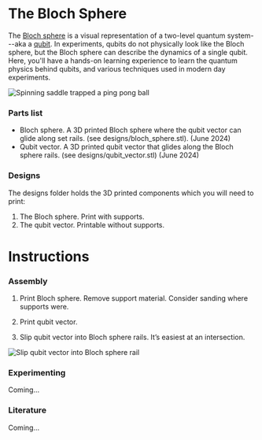 ﻿# The Bloch Sphere
The [Bloch sphere](https://en.wikipedia.org/wiki/Bloch_sphere) is a visual representation of a two-level quantum system---aka a [qubit](https://en.wikipedia.org/wiki/Qubit). In experiments, qubits do not physically look like the Bloch sphere, but the Bloch sphere can describe the dynamics of a single qubit. Here, you'll have a hands-on learning experience to learn the quantum physics behind qubits, and various techniques used in modern day experiments.

![Spinning saddle trapped a ping pong ball](https://github.com/ajrazander/hardware/blob/main/ion-trap-demo/instructions/videos/trapped_ion_test.gif)

### Parts list
* Bloch sphere. A 3D printed Bloch sphere where the qubit vector can glide along set rails. (see designs/bloch_sphere.stl). (June 2024)
* Qubit vector. A 3D printed qubit vector that glides along the Bloch sphere rails. (see designs/qubit_vector.stl) (June 2024)

### Designs
The designs folder holds the 3D printed components which you will need to print:
1. The Bloch sphere. Print with supports.
2. The qubit vector. Printable without supports.

# Instructions

### Assembly

1. Print Bloch sphere. Remove support material. Consider sanding where supports were.

2. Print qubit vector.

3. Slip qubit vector into Bloch sphere rails. It’s easiest at an intersection.

![Slip qubit vector into Bloch sphere rail](https://github.com/ajrazander/hardware/blob/main/bloch-sphere-demo/instruction_media/assembly.gif)

###  Experimenting
Coming…


### Literature
Coming...
